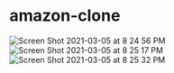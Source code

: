 # amazon-clone

![Screen Shot 2021-03-05 at 8 24 56 PM](https://user-images.githubusercontent.com/80026278/110132896-aa23df00-7df1-11eb-93a0-5b1429d7f9ab.png)
![Screen Shot 2021-03-05 at 8 25 17 PM](https://user-images.githubusercontent.com/80026278/110133353-3afaba80-7df2-11eb-89e4-11e093ee3348.png)
![Screen Shot 2021-03-05 at 8 25 32 PM](https://user-images.githubusercontent.com/80026278/110133607-80b78300-7df2-11eb-8f66-bfd3dd89bf62.png)
